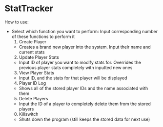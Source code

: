 # StatTracker

How to use:
- Select which function you want to perform:
Input corresponding number of these functions to perform it
  1. Create Player
    - Creates a brand new player into the system. Input their name and current stats
  2. Update Player Stats
    - Input ID of player you want to modify stats for. Overrides the previous player stats completely with inputted new ones
  3. View Player Stats
    - Input ID, and the stats for that player will be displayed
  4. Player ID Log
    - Shows all of the stored player IDs and the name associated with them
  5. Delete Players
    - Input the ID of a player to completely delete them from the stored players
  0. Killswitch 
    - Shuts down the program (still keeps the stored data for next use)
